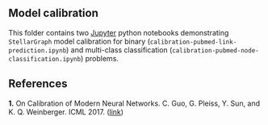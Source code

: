 ## Model calibration

This folder contains two [Jupyter](http://jupyter.org/) python notebooks demonstrating `StellarGraph` model calibration
for binary (`calibration-pubmed-link-prediction.ipynb`) and multi-class
classification (`calibration-pubmed-node-classification.ipynb`) problems.

## References

**1.** On Calibration of Modern Neural Networks. C. Guo, G. Pleiss, Y. Sun, and K. Q. Weinberger. ICML
2017. ([link](https://geoffpleiss.com/nn_calibration))
